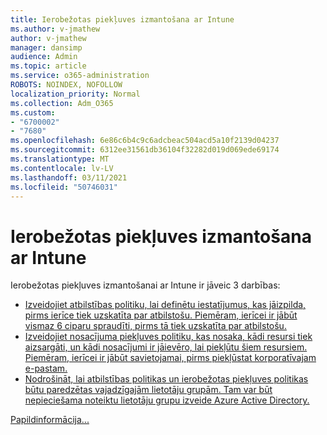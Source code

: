 ```yaml
---
title: Ierobežotas piekļuves izmantošana ar Intune
ms.author: v-jmathew
author: v-jmathew
manager: dansimp
audience: Admin
ms.topic: article
ms.service: o365-administration
ROBOTS: NOINDEX, NOFOLLOW
localization_priority: Normal
ms.collection: Adm_O365
ms.custom:
- "6700002"
- "7680"
ms.openlocfilehash: 6e86c6b4c9c6adcbeac504acd5a10f2139d04237
ms.sourcegitcommit: 6312ee31561db36104f32282d019d069ede69174
ms.translationtype: MT
ms.contentlocale: lv-LV
ms.lasthandoff: 03/11/2021
ms.locfileid: "50746031"
---
```

# <a name="using-conditional-access-with-intune"></a>Ierobežotas piekļuves izmantošana ar Intune

Ierobežotas piekļuves izmantošanai ar Intune ir jāveic 3 darbības:

- [Izveidojiet atbilstības politiku, lai definētu iestatījumus, kas jāizpilda, pirms ierīce tiek uzskatīta par atbilstošu. Piemēram, ierīcei ir jābūt vismaz 6 ciparu spraudīti, pirms tā tiek uzskatīta par atbilstošu.](https://docs.microsoft.com/mem/intune/protect/create-compliance-policy)
- [Izveidojiet nosacījuma piekļuves politiku, kas nosaka, kādi resursi tiek aizsargāti, un kādi nosacījumi ir jāievēro, lai piekļūtu šiem resursiem. Piemēram, ierīcei ir jābūt savietojamai, pirms piekļūstat korporatīvajam e-pastam.](https://docs.microsoft.com/mem/intune/protect/tutorial-protect-email-on-unmanaged-devices#create-conditional-access-policies)
- [Nodrošināt, lai atbilstības politikas un ierobežotas piekļuves politikas būtu paredzētas vajadzīgajām lietotāju grupām. Tam var būt nepieciešama noteiktu lietotāju grupu izveide Azure Active Directory.](https://docs.microsoft.com/troubleshoot/mem/intune/troubleshoot-conditional-access)

[Papildinformācija...](https://docs.microsoft.com/mem/intune/protect/device-compliance-get-started)

